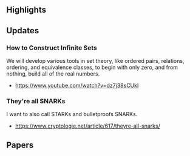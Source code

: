 ## Highlights

## Updates
### How to Construct Infinite Sets
We will develop various tools in set theory, like ordered pairs, relations, ordering, and equivalence classes, to begin with only zero, and from nothing, build all of the real numbers.
- <https://www.youtube.com/watch?v=dz7j38sCUkI>
### They're all SNARKs
I want to also call STARKs and bulletproofs SNARKs.
- <https://www.cryptologie.net/article/617/theyre-all-snarks/>

## Papers
